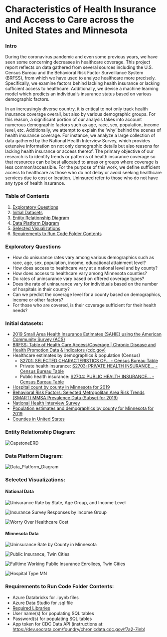 # Characteristics of Health Insurance and Access to Care across the United States and Minnesota


### Intro
During the coronavirus pandemic and even some previous years, we have seen some concerning decreases in healthcare coverage. This project report reflects on data gathered from several sources including the U.S. Census Bureau and the Behavioral Risk Factor Surveillance System (BRFSS),  from which we have used to analyze healthcare more precisely. Specifically, we examine factors behind lacking health insurance or lacking sufficient access to healthcare. Additionally, we devise a machine learning model which predicts an individual’s insurance status based on various demographic factors. 

In an increasingly diverse country, it is critical to not only track health insurance coverage overall, but also by various demographic groups. For this reason, a significant portion of our analysis takes into account numerous demographic factors such as age, race, sex, population, income level, etc. Additionally, we attempt to explain the ‘why’ behind the scenes of health insurance coverage. For instance, we analyze a large collection of data gathered by the National Health Interview Survey, which provides extensive information on not only demographic details but also reasons for lacking health insurance or access thereof.  The primary objective of our research is to identify trends or patterns of health insurance coverage so that resources can be best allocated to areas or groups where coverage is less common/accessible. For the purpose of this work, we define sufficient access to healthcare as those who do not delay or avoid seeking healthcare services due to cost or location. Uninsured refer to those who do not have any type of health insurance. 

### Table of Contents
 1. [Exploratory Questions](https://github.com/kylee-lapierre/capstone-healthcare#exploratory-questions)
 2. [Initial Datasets](https://github.com/kylee-lapierre/capstone-healthcare#initial-datasets)
 3. [Entity Relationship Diagram](https://github.com/kylee-lapierre/capstone-healthcare#entity-relationship-diagram)
 4. [Data Platform Diagram](https://github.com/kylee-lapierre/capstone-healthcare#data-platform-diagram)
 5. [Selected Visualizations](https://github.com/kylee-lapierre/capstone-healthcare#selected-visualizations)
 6. [Requirements to Run Code Folder Contents](https://github.com/kylee-lapierre/capstone-healthcare#requirements-to-run-code-folder-contents)

### Exploratory Questions
  * How do unisurance rates vary among various demographics such as race, age, sex, population, income, educational attainment level?
  * How does access to healthcare vary at a national level and by county?
  * How does access to healthcare vary among Minnesota counties?
  * Do rates of uninsurance vary based on offered coverage types? 
  * Does the rate of uninsurance vary for individuals based on the number of hospitals in their county?
  * Can we predict the coverage level for a county based on demographics, income or other factors?
  * For those who are covered, is their coverage sufficient for their health needs?



### Initial datasets:
  * [2019 Small Area Health Insurance Estimates (SAHIE) using the American Community Survey (ACS) ](https://www.census.gov/data/datasets/time-series/demo/sahie/estimates-acs.html)
  * [BRFSS: Table of Health Care Access/Coverage | Chronic Disease and Health Promotion Data & Indicators (cdc.gov)](https://chronicdata.cdc.gov/Behavioral-Risk-Factors/BRFSS-Table-of-Health-Care-Access-Coverage/f7a2-7inb)
  * Healthcare estimates by demographics & population (Census)
      * [S2701: SELECTED CHARACTERISTICS OF... - Census Bureau Table](https://data.census.gov/cedsci/table?q=health%20insurance&g=0400000US27,27%240500000&tid=ACSST1Y2021.S2701&moe=false)
      * Private health insurance: [S2703: PRIVATE HEALTH INSURANCE... - Census Bureau Table](https://data.census.gov/cedsci/table?q=health%20insurance&g=0400000US27,27%240500000&tid=ACSST1Y2021.S2703)
      * Public health insurance: [S2704: PUBLIC HEALTH INSURANCE... - Census Bureau Table](https://data.census.gov/cedsci/table?q=health%20insurance&g=0400000US27,27%240500000&tid=ACSST1Y2021.S2704)
   * [Hospital count by county in Minnesota for 2019](https://data.census.gov/cedsci/table?q=hospital%20cb&g=0400000US27,27%240500000)
   * [Behavioral Risk Factors: Selected Metropolitan Area Risk Trends (SMART) MMSA Prevalence Data (Subset for 2019)](https://chronicdata.cdc.gov/Behavioral-Risk-Factors/Behavioral-Risk-Factors-Selected-Metropolitan-Area/j32a-sa6u/data)
   * [National Health Interview Survey](https://www.cdc.gov/nchs/nhis/index.htm)
   * [Population estimates and demographics by county for Minnesota for 2019](https://data.census.gov/cedsci/table?q=county%20population&g=0400000US27,27%240500000&tid=ACSDP1Y2021.DP05&moe=false)
   * [Counties in United States](https://github.com/grammakov/USA-cities-and-states/blob/master/us_cities_states_counties.csv)


### Entity Relationship Diagram:
![CapstoneERD](https://user-images.githubusercontent.com/110693932/192833067-60242816-bda7-4ec2-93db-b53e26b6bf7e.png)



### Data Platform Diagram:
![Data_Platform_Diagram](https://user-images.githubusercontent.com/110693932/192818805-a0e8ec38-2a1c-4a01-8849-2e7805281b0c.png)

### Selected Visualizations:
 #### National Data
![Unisurance Rate by State, Age Group, and Income Level](https://user-images.githubusercontent.com/101714650/194357634-19fe8387-c7f5-4008-8074-a7875620c78d.png)

![Insurance Survey Responses by Income Group](https://user-images.githubusercontent.com/101714650/194362332-34a20d1c-d980-499b-8872-e21fee836622.png)

![Worry Over Healthcare Cost](https://user-images.githubusercontent.com/101714650/194363791-d6cd3b99-cf09-4c03-b756-a228fc6f7e75.png)

 #### Minnesota Data
![Uninsurance Rate by County in Minnesota](https://user-images.githubusercontent.com/101714650/194358211-016aea66-788e-455a-b86f-1e8fa92d0387.png)

![Public Insurance, Twin Cities](https://user-images.githubusercontent.com/101714650/194359930-bf6c5036-96c9-4506-a22f-8804fb7ec9ef.png)

![Fulltime Working Public Insurance Enrollees, Twin Cities](https://user-images.githubusercontent.com/101714650/194359724-a33c9e93-1649-4edc-8517-9f50c927283d.png)

![Hospital Type MN](https://user-images.githubusercontent.com/101714650/194361759-52540f1a-4176-475a-80be-ef01fe9ebc8e.png)


### Requirements to Run Code Folder Contents:
* Azure Databricks for .ipynb files
* Azure Data Studio for .sql file
* [Required Libraries](https://github.com/kylee-lapierre/capstone-healthcare/blob/main/code/Required%20Libraries)
* User name(s) for populating SQL tables
* Password(s) for populating SQL tables
* App token for CDC Data API (instructions at: https://dev.socrata.com/foundry/chronicdata.cdc.gov/f7a2-7inb)
